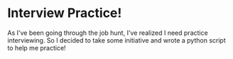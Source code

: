 # Interview Practice!
As I've been going through the job hunt, I've realized I need practice interviewing.  So I decided to take some initiative and wrote a python script to help me practice!

